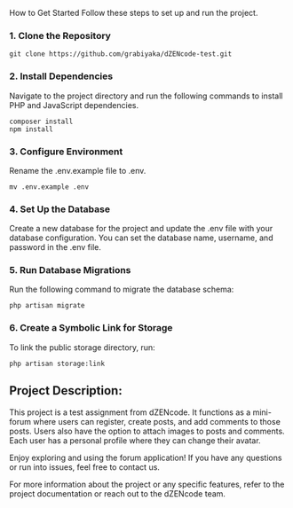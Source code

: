How to Get Started
Follow these steps to set up and run the project.

### 1. Clone the Repository
    git clone https://github.com/grabiyaka/dZENcode-test.git

### 2. Install Dependencies
Navigate to the project directory and run the following commands to install PHP and JavaScript dependencies.

    composer install
    npm install

### 3. Configure Environment
Rename the .env.example file to .env.

    mv .env.example .env

### 4. Set Up the Database
Create a new database for the project and update the .env file with your database configuration. You can set the database name, username, and password in the .env file.

### 5. Run Database Migrations
Run the following command to migrate the database schema:

    php artisan migrate

### 6. Create a Symbolic Link for Storage
To link the public storage directory, run:

    php artisan storage:link

## Project Description:
This project is a test assignment from dZENcode. It functions as a mini-forum where users can register, create posts, and add comments to those posts. Users also have the option to attach images to posts and comments. Each user has a personal profile where they can change their avatar.

Enjoy exploring and using the forum application! If you have any questions or run into issues, feel free to contact us.

For more information about the project or any specific features, refer to the project documentation or reach out to the dZENcode team.
